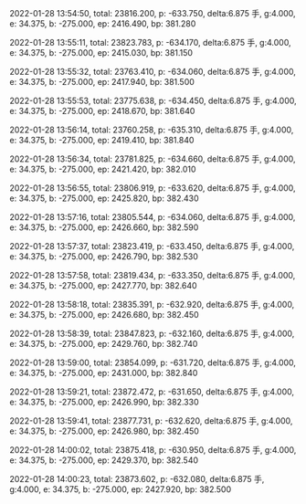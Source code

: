 2022-01-28 13:54:50, total: 23816.200, p: -633.750, delta:6.875 手, g:4.000, e: 34.375, b: -275.000, ep: 2416.490, bp: 381.280

2022-01-28 13:55:11, total: 23823.783, p: -634.170, delta:6.875 手, g:4.000, e: 34.375, b: -275.000, ep: 2415.030, bp: 381.150

2022-01-28 13:55:32, total: 23763.410, p: -634.060, delta:6.875 手, g:4.000, e: 34.375, b: -275.000, ep: 2417.940, bp: 381.500

2022-01-28 13:55:53, total: 23775.638, p: -634.450, delta:6.875 手, g:4.000, e: 34.375, b: -275.000, ep: 2418.670, bp: 381.640

2022-01-28 13:56:14, total: 23760.258, p: -635.310, delta:6.875 手, g:4.000, e: 34.375, b: -275.000, ep: 2419.410, bp: 381.840

2022-01-28 13:56:34, total: 23781.825, p: -634.660, delta:6.875 手, g:4.000, e: 34.375, b: -275.000, ep: 2421.420, bp: 382.010

2022-01-28 13:56:55, total: 23806.919, p: -633.620, delta:6.875 手, g:4.000, e: 34.375, b: -275.000, ep: 2425.820, bp: 382.430

2022-01-28 13:57:16, total: 23805.544, p: -634.060, delta:6.875 手, g:4.000, e: 34.375, b: -275.000, ep: 2426.660, bp: 382.590

2022-01-28 13:57:37, total: 23823.419, p: -633.450, delta:6.875 手, g:4.000, e: 34.375, b: -275.000, ep: 2426.790, bp: 382.530

2022-01-28 13:57:58, total: 23819.434, p: -633.350, delta:6.875 手, g:4.000, e: 34.375, b: -275.000, ep: 2427.770, bp: 382.640

2022-01-28 13:58:18, total: 23835.391, p: -632.920, delta:6.875 手, g:4.000, e: 34.375, b: -275.000, ep: 2426.680, bp: 382.450

2022-01-28 13:58:39, total: 23847.823, p: -632.160, delta:6.875 手, g:4.000, e: 34.375, b: -275.000, ep: 2429.760, bp: 382.740

2022-01-28 13:59:00, total: 23854.099, p: -631.720, delta:6.875 手, g:4.000, e: 34.375, b: -275.000, ep: 2431.000, bp: 382.840

2022-01-28 13:59:21, total: 23872.472, p: -631.650, delta:6.875 手, g:4.000, e: 34.375, b: -275.000, ep: 2426.990, bp: 382.330

2022-01-28 13:59:41, total: 23877.731, p: -632.620, delta:6.875 手, g:4.000, e: 34.375, b: -275.000, ep: 2426.980, bp: 382.450

2022-01-28 14:00:02, total: 23875.418, p: -630.950, delta:6.875 手, g:4.000, e: 34.375, b: -275.000, ep: 2429.370, bp: 382.540

2022-01-28 14:00:23, total: 23873.602, p: -632.080, delta:6.875 手, g:4.000, e: 34.375, b: -275.000, ep: 2427.920, bp: 382.500